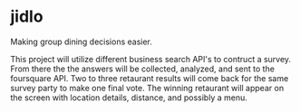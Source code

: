 jidlo
=====

Making group dining decisions easier.

This project will utilize different business search API's to contruct a survey. From there the the answers will be collected, analyzed, and sent to the foursquare API. Two to three retaurant results will come back for the same survey party to make one final vote. The winning retaurant will appear on the screen with location details, distance, and possibly a menu. 


